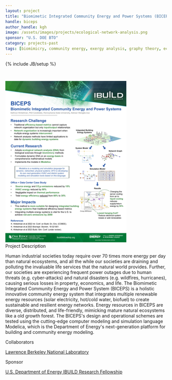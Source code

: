 ```yaml
---
layout: project
title: "Biomimetic Integrated Community Energy and Power Systems (BICEPS)"
handle: biceps
author_handle: kgh
image: /assets/images/projects/ecological-network-analysis.png
sponsor: "U.S. DOE BTO"
category: projects-past
tags: [biomimicry, community energy, exergy analysis, graphy theory, ecological network analysis]
---
```

{% include JB/setup %}

&nbsp;

<img src="/assets/images/projects/BICEPS_IBUILD_Hinkelman_Poster.jpg" alt="BICEPS Poster" style="width:75%;"/>

<div class="bigspacer"></div>
<div class="head">Project Description</div>
<div class="spacer"></div>

Human industrial societies today require over 70 times more energy per day than natural 
ecosystems, and all the while our societies are draining and polluting the 
invaluable life services that the natural world provides. Further, our societies are 
experiencing frequent power outages due to human threats (e.g. cyber-attacks) and natural 
disasters (e.g. wildfires, hurricanes), causing serious losses in property, economics, and 
life. The Biomimetic Integrated Community Energy and Power System (BICEPS) is a holistic 
innovative community energy system that integrates multiple renewable energy resources 
(solar electricity, hot/cold water, biofuel) to create sustainable and resilient energy 
networks. Energy resources in BICEPS are diverse, distributed, and life-friendly, mimicking 
mature natural ecosystems like a old growth forest. The BICEPS's design and operational 
schemes are tested using the cutting-edge computer modeling and simulation language Modelica, 
which is the Department of Energy's next-generation platform for building and community energy modeling.

<div class="bigspacer"></div>
<div class="head">Collaborators</div>
<div class="spacer"></div>

[Lawrence Berkeley National Laboratory](https://www.lbl.gov/)

<div class="bigspacer"></div>
<div class="head">Sponsor</div>
<div class="spacer"></div>

[U.S. Department of Energy IBUILD Research Fellowship](https://ibuildfellowship.org/)



